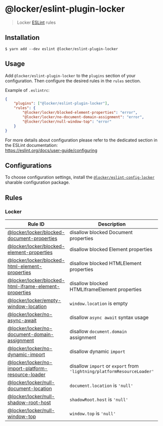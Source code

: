 # @locker/eslint-plugin-locker

> Locker [ESLint] rules

## Installation

```shell
$ yarn add --dev eslint @locker/eslint-plugin-locker
```

## Usage

Add `@locker/eslint-plugin-locker` to the `plugins` section of your configuration.
Then configure the desired rules in the `rules` section.

Example of `.eslintrc`:

```json
{
    "plugins": ["@locker/eslint-plugin-locker"],
    "rules": {
        "@locker/locker/blocked-element-properties": "error",
        "@locker/locker/no-document-domain-assignment": "error",
        "@locker/locker/null-window-top": "error"
    }
}
```

For more details about configuration please refer to the dedicated section in
the ESLint documentation:<br>
https://eslint.org/docs/user-guide/configuring

## Configurations

To choose configuration settings, install the [`@locker/eslint-config-locker`]
sharable configuration package.

## Rules

### Locker

| Rule ID                                                                                    | Description                                                       | Fixable |
| ------------------------------------------------------------------------------------------ | ----------------------------------------------------------------- | ------- |
| [@locker/locker/blocked-document-properties] | disallow blocked Document properties |         |
| [@locker/locker/blocked-element-properties] | disallow blocked Element properties |         |
| [@locker/locker/blocked-html-element-properties] | disallow blocked HTMLElement properties |         |
| [@locker/locker/blocked-html-iframe-element-properties] | disallow blocked HTMLIframeElement properties |         |
| [@locker/locker/empty-window-location] | `window.location` is empty |         |
| [@locker/locker/no-async-await] | disallow `async await` syntax usage |         |
| [@locker/locker/no-document-domain-assignment] | disallow `document.domain` assignment |         |
| [@locker/locker/no-dynamic-import] | disallow dynamic `import` |         |
| [@locker/locker/no-import-platform-resource-loader] | disallow `import` or `export` from `'lightning/platformResourceLoader'`|         |
| [@locker/locker/null-document-location] | `document.location` is `'null'` |         |
| [@locker/locker/null-shadow-root-host] | `shadowRoot.host` is `'null'` |         |
| [@locker/locker/null-window-top] | `window.top` is `'null' `                                  | 🔧      |

[`@locker/eslint-config-locker`]:
https://www.npmjs.com/package/@locker/eslint-config-locker
[@locker/locker/blocked-document-properties]:
https://github.com/salesforce/locker/tree/master/packages/%40locker/eslint-plugin-locker/docs/rules/blocked-document-properties.md
[@locker/locker/blocked-element-properties]:
https://github.com/salesforce/locker/tree/master/packages/%40locker/eslint-plugin-locker/docs/rules/blocked-element-properties.md
[@locker/locker/blocked-html-element-properties]:
https://github.com/salesforce/locker/tree/master/packages/%40locker/eslint-plugin-locker/docs/rules/blocked-html-element-properties.md
[@locker/locker/blocked-html-iframe-element-properties]:
https://github.com/salesforce/locker/tree/master/packages/%40locker/eslint-plugin-locker/docs/rules/blocked-html-iframe-element-properties.md
[@locker/locker/empty-window-location]:
https://github.com/salesforce/locker/tree/master/packages/%40locker/eslint-plugin-locker/docs/rules/empty-window-location.md
[@locker/locker/no-async-await]:
https://github.com/salesforce/locker/tree/master/packages/%40locker/eslint-plugin-locker/docs/rules/no-async-await.md
[@locker/locker/no-document-domain-assignment]:
https://github.com/salesforce/locker/tree/master/packages/%40locker/eslint-plugin-locker/docs/rules/no-document-domain-assignment.md
[@locker/locker/no-dynamic-import]:
https://github.com/salesforce/locker/tree/master/packages/%40locker/eslint-plugin-locker/docs/rules/no-dynamic-import.md
[@locker/locker/no-import-platform-resource-loader]:
https://github.com/salesforce/locker/tree/master/packages/%40locker/eslint-plugin-locker/docs/rules/no-import-platform-resource-loader.md
[@locker/locker/null-document-location]:
https://github.com/salesforce/locker/tree/master/packages/%40locker/eslint-plugin-locker/docs/rules/null-document-location.md
[@locker/locker/null-shadow-root-host]:
https://github.com/salesforce/locker/tree/master/packages/%40locker/eslint-plugin-locker/docs/rules/null-shadow-root-host.md
[@locker/locker/null-window-top]:
https://github.com/salesforce/locker/tree/master/packages/%40locker/eslint-plugin-locker/docs/rules/null-window-top.md
[ESLint]:
https://eslint.org/
